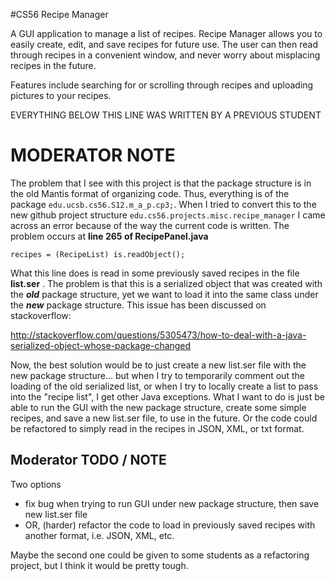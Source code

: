 #CS56 Recipe Manager

A GUI application to manage a list of recipes. Recipe Manager allows you to easily create, edit, and save recipes for future use. 
The user can then read through recipes in a convenient window, and never worry about misplacing recipes in the future.

Features include searching for or scrolling through recipes and uploading pictures to your recipes.

















EVERYTHING BELOW THIS LINE WAS WRITTEN BY A PREVIOUS STUDENT

# MODERATOR NOTE
The problem that I see with this project is that the package structure is in the old Mantis format 
of organizing code. Thus, everything is of the package `edu.ucsb.cs56.S12.m_a_p.cp3;`. When I tried to 
convert this to the new github project structure `edu.cs56.projects.misc.recipe_manager` I came 
across an error because of the way the current code is written. The problem occurs at **line 265 of
RecipePanel.java**

`recipes = (RecipeList) is.readObject();`

What this line does is read in some previously saved recipes in the file **list.ser** .
The problem is that this is a serialized object that was created with the __*old*__ package structure, yet we want to load it into the same
class under the __*new*__ package structure. This issue has been discussed on stackoverflow:

http://stackoverflow.com/questions/5305473/how-to-deal-with-a-java-serialized-object-whose-package-changed

Now, the best solution would be to just create a new list.ser file with the new package structure... but when I try to temporarily comment out the loading of the old serialized list, or when I try to locally create a list to pass into the "recipe list", I get other Java exceptions. What I want to do is just be able to run the GUI with the new package structure, create some simple recipes, and save a new list.ser file, to use in the future. Or the code could be refactored to simply read in the recipes in JSON, XML, or txt format.

## Moderator TODO / NOTE
Two options

* fix bug when trying to run GUI under new package structure, then save new list.ser file
* OR, (harder) refactor the code to load in previously saved recipes with another format, i.e. JSON, XML, etc.

Maybe the second one could be given to some students as a refactoring project, but I think it would be pretty tough. 





